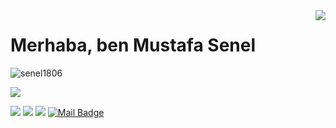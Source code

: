 <img align='right' src="https://github-readme-stats.vercel.app/api?username=mustafasenel&show_icons=true">

# Merhaba, ben Mustafa Senel
<p align="left"> <img src="https://komarev.com/ghpvc/?username=senel1806" alt="senel1806" /> </p>

[![](https://img.shields.io/github/followers/mustafasenel?style=social)](https://www.github.com/mustafasenel)



[![](https://img.shields.io/badge/linkedin-%230077B5.svg?&style=for-the-badge&logo=linkedin&logoColor=white)](https://www.linkedin.com/in/mustafa-%C5%9Fenel-0056561b7/)
[![](https://img.shields.io/website)](https://www.linkedin.com/in/mustafa-%C5%9Fenel-0056561b7/)
[![](https://img.shields.io/badge/instagram-%23E4405F.svg?&style=for-the-badge&logo=instagram&logoColor=white)](https://instagram.com/mmustafasenel)
[![Mail Badge](https://img.shields.io/badge/senel1806@gmail.com-c14438?style=for-the-badge&logo=Gmail&logoColor=white&link=mailto:senel1806@gmail.com)](mailto:senel1806@gmail.com)


